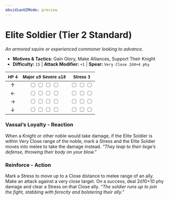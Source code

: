 ```yaml
---
obsidianUIMode: preview
---
```

# Elite Soldier (Tier 2 Standard)

*An armored squire or experienced commoner looking to advance.*

- **Motives & Tactics**: Gain Glory, Make Alliances, Support Their Knight
- **Difficulty:** `15` | **Attack Modifier:** `+1` | **Spear:** `Very Close 2d4+4 phy`

| <small>HP</small> `4` | <small>Major</small> `≥9` <small>Severe</small> `≥18` | <small>Stress</small> `3` |
|:-:|:-:|:-:|
| ↑ |  <input type="checkbox" unchecked id="8c2c0d0c"> <input type="checkbox" unchecked id="0522e2ad"> <input type="checkbox" unchecked id="7e7736b2"> <input type="checkbox" unchecked id="2577226c"> |  <input type="checkbox" unchecked id="607a0c22"> <input type="checkbox" unchecked id="15190b80"> <input type="checkbox" unchecked id="61c93e92"> |
| ← |  <input type="checkbox" unchecked id="f77aecd3"> <input type="checkbox" unchecked id="6fe0c7c4"> <input type="checkbox" unchecked id="a38460c4"> <input type="checkbox" unchecked id="fe304f67"> |  <input type="checkbox" unchecked id="9c66ee9d"> <input type="checkbox" unchecked id="1632f568"> <input type="checkbox" unchecked id="994e18e0"> |
| → |  <input type="checkbox" unchecked id="618c6097"> <input type="checkbox" unchecked id="5ebf9122"> <input type="checkbox" unchecked id="2c2f26dd"> <input type="checkbox" unchecked id="cdabe00f"> |  <input type="checkbox" unchecked id="23e7631a"> <input type="checkbox" unchecked id="9b1ada49"> <input type="checkbox" unchecked id="a999bfe8"> |
| ↓ |  <input type="checkbox" unchecked id="f5d8e562"> <input type="checkbox" unchecked id="07d5df7b"> <input type="checkbox" unchecked id="2c8c369c"> <input type="checkbox" unchecked id="63ec8a85"> |  <input type="checkbox" unchecked id="6f9459b9"> <input type="checkbox" unchecked id="9456c1c4"> <input type="checkbox" unchecked id="0dd51d8f"> |

### Vassal’s Loyalty - Reaction

When a Knight or other noble would take damage, if the Elite Soldier is within Very Close range of the noble, mark a Stress and the Elite Soldier moves into melee to take the damage instead. *“They leap to their liege’s defense, throwing their body on your blow.”*

### Reinforce - Action

Mark a Stress to move up to a Close distance to melee range of an ally. Make an attack against a very close target. On a success, deal 2d10+10 phy damage and clear a Stress on that Close ally. *“The soldier runs up to join the fight, stabbing with ferocity and bolstering their ally.”*